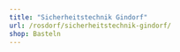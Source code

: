 ```yaml
---
title: "Sicherheitstechnik Gindorf"
url: /rosdorf/sicherheitstechnik-gindorf/
shop: Basteln
---
```


